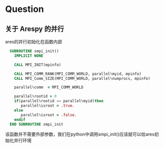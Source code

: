 # Question

## 关于 Arespy 的并行

ares的并行初始化在函数内部

```fortran
  SUBROUTINE smpi_init()
    IMPLICIT NONE

    CALL MPI_INIT(mpinfo)

    CALL MPI_COMM_RANK(MPI_COMM_WORLD, parallel%myid, mpinfo)
    CALL MPI_Comm_SIZE(MPI_COMM_WORLD, parallel%numprocs, mpinfo)

    parallel%comm  = MPI_COMM_WORLD

    parallel%rootid = 0
    if(parallel%rootid == parallel%myid)then
       parallel%isroot = .true.
    else
       parallel%isroot = .false.
    endif
  END SUBROUTINE smpi_init
```

该函数并不需要外部参数，我们在python中调用smpi_init()应该就可以给ares初始化并行环境